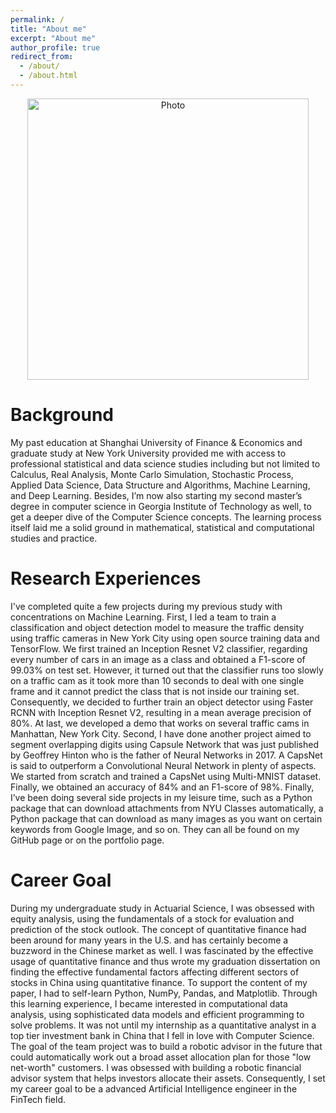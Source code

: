 ```yaml
---
permalink: /
title: "About me"
excerpt: "About me"
author_profile: true
redirect_from: 
  - /about/
  - /about.html
---
```


<p align="center">
  <img src="https://lantaoyu.github.io/files/zhiaozhou_img.jpg?raw=true" alt="Photo" style="width: 450px;"/> 
</p>

Background
======
My past education at Shanghai University of Finance & Economics and graduate study at New York University provided me with access to professional statistical and data science studies including but not limited to Calculus, Real Analysis, Monte Carlo Simulation, Stochastic Process, Applied Data Science, Data Structure and Algorithms, Machine Learning, and Deep Learning. Besides, I’m now also starting my second master’s degree in computer science in Georgia Institute of Technology as well, to get a deeper dive of the Computer Science concepts. The learning process itself laid me a solid ground in mathematical, statistical and computational studies and practice. 

Research Experiences
======
I've completed quite a few projects during my previous study with concentrations on Machine Learning. First, I led a team to train a classification and object detection model to measure the traffic density using traffic cameras in New York City using open source training data and TensorFlow. We first trained an Inception Resnet V2 classifier, regarding every number of cars in an image as a class and obtained a F1-score of 99.03% on test set. However, it turned out that the classifier runs too slowly on a traffic cam as it took more than 10 seconds to deal with one single frame and it cannot predict the class that is not inside our training set. Consequently, we decided to further train an object detector using Faster RCNN with Inception Resnet V2, resulting in a mean average precision of 80%. At last, we developed a demo that works on several traffic cams in Manhattan, New York City. Second, I have done another project aimed to segment overlapping digits using Capsule Network that was just published by Geoffrey Hinton who is the father of Neural Networks in 2017. A CapsNet is said to outperform a Convolutional Neural Network in plenty of aspects. We started from scratch and trained a CapsNet using Multi-MNIST dataset. Finally, we obtained an accuracy of 84% and an F1-score of 98%. Finally, I’ve been doing several side projects in my leisure time, such as a Python package that can download attachments from NYU Classes automatically, a Python package that can download as many images as you want on certain keywords from Google Image, and so on. They can all be found on my GitHub page or on the portfolio page.

Career Goal
======
During my undergraduate study in Actuarial Science, I was obsessed with equity analysis, using the fundamentals of a stock for evaluation and prediction of the stock outlook. The concept of quantitative finance had been around for many years in the U.S. and has certainly become a buzzword in the Chinese market as well. I was fascinated by the effective usage of quantitative finance and thus wrote my graduation dissertation on finding the effective fundamental factors affecting different sectors of stocks in China using quantitative finance. To support the content of my paper, I had to self-learn Python, NumPy, Pandas, and Matplotlib. Through this learning experience, I became interested in computational data analysis, using sophisticated data models and efficient programming to solve problems. It was not until my internship as a quantitative analyst in a top tier investment bank in China that I fell in love with Computer Science. The goal of the team project was to build a robotic advisor in the future that could automatically work out a broad asset allocation plan for those "low net-worth" customers. I was obsessed with building a robotic financial advisor system that helps investors allocate their assets. Consequently, I set my career goal to be a advanced Artificial Intelligence engineer in the FinTech field.